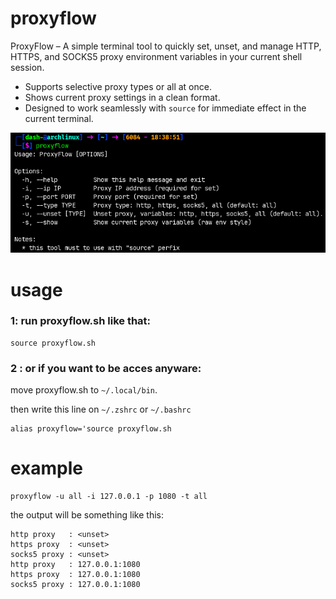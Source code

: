 # proxyflow
ProxyFlow – A simple terminal tool to quickly set, unset, and manage HTTP, HTTPS, and SOCKS5 proxy environment variables in your current shell session.

- Supports selective proxy types or all at once.
- Shows current proxy settings in a clean format.
- Designed to work seamlessly with `source` for immediate effect in the current terminal.

![fastest window](ss.png)

# usage

### 1: run proxyflow.sh like that:

```
source proxyflow.sh
```


### 2 : or if you want to be acces anyware:

move proxyflow.sh to ```~/.local/bin```.

then write this line on ```~/.zshrc``` or ```~/.bashrc```

```
alias proxyflow='source proxyflow.sh
```

# example
```
proxyflow -u all -i 127.0.0.1 -p 1080 -t all
```

the output will be something like this:

```
http proxy   : <unset>
https proxy  : <unset>
socks5 proxy : <unset>
http proxy   : 127.0.0.1:1080
https proxy  : 127.0.0.1:1080
socks5 proxy : 127.0.0.1:1080
```
